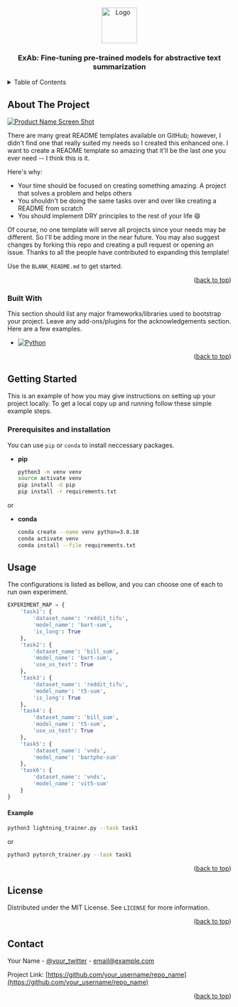 <a name="readme-top"></a>

<!-- [![Contributors][contributors-shield]][contributors-url]
[![Forks][forks-shield]][forks-url]
[![Stargazers][stars-shield]][stars-url]
[![Issues][issues-shield]][issues-url]
[![MIT License][license-shield]][license-url]
[![LinkedIn][linkedin-shield]][linkedin-url] -->



<!-- PROJECT LOGO -->
<br />
<div align="center">
  <a href="https://github.com/manhtt-079/Fine-tuning-pre-trained-models-for-abstractive-text-summarization">
    <img src="./images/ExAb.png" alt="Logo" width="80" height="80">
  </a>

  <h3 align="center">ExAb: Fine-tuning pre-trained models for abstractive text summarization</h3>
</div>



<!-- TABLE OF CONTENTS -->
<details>
  <summary>Table of Contents</summary>
  <ol>
    <li>
      <a href="#about-the-project">About The Project</a>
      <ul>
        <li><a href="#built-with">Built With</a></li>
      </ul>
    </li>
    <li>
      <a href="#getting-started">Getting Started</a>
      <ul>
        <li><a href="#prerequisites">Prerequisites</a></li>
        <li><a href="#installation">Installation</a></li>
      </ul>
    </li>
    <li><a href="#usage">Usage</a></li>
    <li><a href="#roadmap">Roadmap</a></li>
    <li><a href="#contributing">Contributing</a></li>
    <li><a href="#license">License</a></li>
    <li><a href="#contact">Contact</a></li>
    <li><a href="#acknowledgments">Acknowledgments</a></li>
  </ol>
</details>



<!-- ABOUT THE PROJECT -->
## About The Project

[![Product Name Screen Shot][product-screenshot]](https://example.com)

There are many great README templates available on GitHub; however, I didn't find one that really suited my needs so I created this enhanced one. I want to create a README template so amazing that it'll be the last one you ever need -- I think this is it.

Here's why:
* Your time should be focused on creating something amazing. A project that solves a problem and helps others
* You shouldn't be doing the same tasks over and over like creating a README from scratch
* You should implement DRY principles to the rest of your life :smile:

Of course, no one template will serve all projects since your needs may be different. So I'll be adding more in the near future. You may also suggest changes by forking this repo and creating a pull request or opening an issue. Thanks to all the people have contributed to expanding this template!

Use the `BLANK_README.md` to get started.

<p align="right">(<a href="#readme-top">back to top</a>)</p>



### Built With

This section should list any major frameworks/libraries used to bootstrap your project. Leave any add-ons/plugins for the acknowledgements section. Here are a few examples.

* [![Python][py_badge]][Python3]

<p align="right">(<a href="#readme-top">back to top</a>)</p>



<!-- GETTING STARTED -->
## Getting Started

This is an example of how you may give instructions on setting up your project locally.
To get a local copy up and running follow these simple example steps.

### Prerequisites and installation

You can use ``pip`` or ``conda`` to install neccessary packages.
* **pip**
    ```sh
    python3 -m venv venv
    source activate venv
    pip install -U pip
    pip install -r requirements.txt
    ```
or
* **conda**
    ```bash
    conda create --name venv python=3.8.10
    conda activate venv
    conda install --file requirements.txt
    ```

## Usage
The configurations is listed as bellow, and you can choose one of each to run own experiment.
```python
EXPERIMENT_MAP = {
    'task1': {
        'dataset_name': 'reddit_tifu',
        'model_name': 'bart-sum',
        'is_long': True
    },
    'task2': {
        'dataset_name': 'bill_sum',
        'model_name': 'bart-sum',
        'use_us_test': True
    },
    'task3': {
        'dataset_name': 'reddit_tifu',
        'model_name': 't5-sum',
        'is_long': True
    },
    'task4': {
        'dataset_name': 'bill_sum',
        'model_name': 't5-sum',
        'use_us_test': True
    },
    'task5': {
        'dataset_name': 'vnds',
        'model_name': 'bartpho-sum'
    },
    'task6': {
        'dataset_name': 'vnds',
        'model_name': 'vit5-sum'
    }
}
```
#### Example
```bash
python3 lightning_trainer.py --task task1
```
or
```bash
python3 pytorch_trainer.py --task task1
```

<p align="right">(<a href="#readme-top">back to top</a>)</p>

## License

Distributed under the MIT License. See `LICENSE` for more information.

<p align="right">(<a href="#readme-top">back to top</a>)</p>



<!-- CONTACT -->
## Contact

Your Name - [@your_twitter](https://twitter.com/your_username) - email@example.com

Project Link: [https://github.com/your_username/repo_name](https://github.com/your_username/repo_name)

<p align="right">(<a href="#readme-top">back to top</a>)</p>



<!-- https://www.markdownguide.org/basic-syntax/#reference-style-links -->
[contributors-shield]: https://img.shields.io/github/contributors/othneildrew/Best-README-Template.svg?style=for-the-badge
[contributors-url]: https://github.com/othneildrew/Best-README-Template/graphs/contributors
[forks-shield]: https://img.shields.io/github/forks/othneildrew/Best-README-Template.svg?style=for-the-badge
[forks-url]: https://github.com/othneildrew/Best-README-Template/network/members
[stars-shield]: https://img.shields.io/github/stars/othneildrew/Best-README-Template.svg?style=for-the-badge
[stars-url]: https://github.com/othneildrew/Best-README-Template/stargazers
[issues-shield]: https://img.shields.io/github/issues/othneildrew/Best-README-Template.svg?style=for-the-badge
[issues-url]: https://github.com/othneildrew/Best-README-Template/issues
[license-shield]: https://img.shields.io/github/license/othneildrew/Best-README-Template.svg?style=for-the-badge
[license-url]: https://github.com/othneildrew/Best-README-Template/blob/master/LICENSE.txt
[linkedin-shield]: https://img.shields.io/badge/-LinkedIn-black.svg?style=for-the-badge&logo=linkedin&colorB=555
[linkedin-url]: https://linkedin.com/in/othneildrew
[product-screenshot]: images/screenshot.png
[py_badge]: https://img.shields.io/badge/python-3.8%2B-green
[Python3]: https://www.python.org/downloads/
